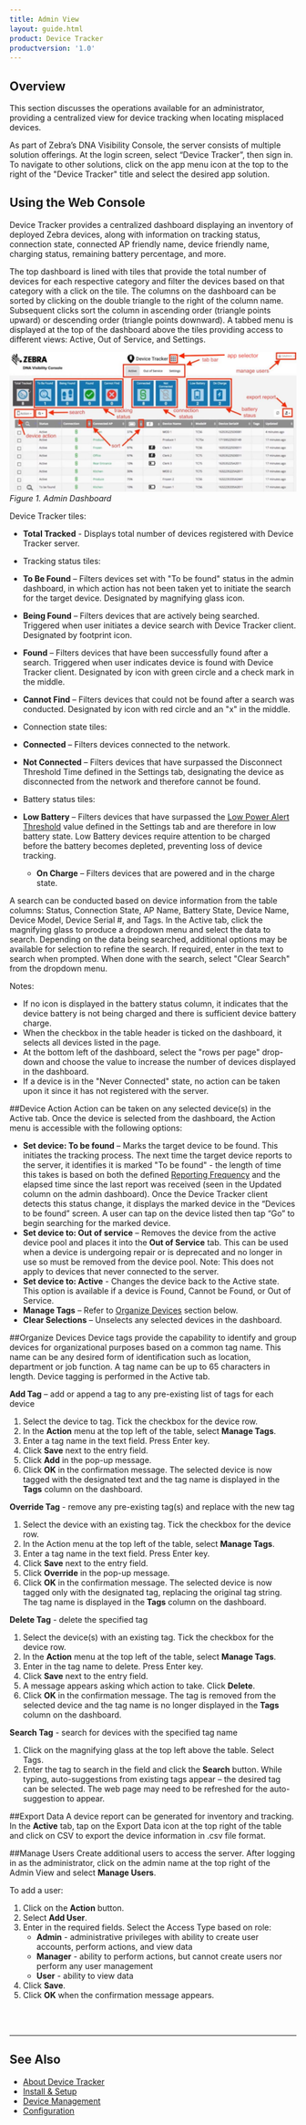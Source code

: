 ```yaml
---
title: Admin View
layout: guide.html
product: Device Tracker
productversion: '1.0'
---
```


## Overview
This section discusses the operations available for an administrator, providing a centralized view for device tracking when locating misplaced devices. 

As part of Zebra’s DNA Visibility Console, the server consists of multiple solution offerings. At the login screen, select “Device Tracker”, then sign in. To navigate to other solutions, click on the app menu icon at the top to the right of the "Device Tracker" title and select the desired app solution.

## Using the Web Console

Device Tracker provides a centralized dashboard displaying an inventory of deployed Zebra devices, along with information on tracking status, connection state, connected AP friendly name, device friendly name, charging status, remaining battery percentage, and more.

The top dashboard is lined with tiles that provide the total number of devices for each respective category and filter the devices based on that category with a click on the tile. The columns on the dashboard can be sorted by clicking on the double triangle to the right of the column name. Subsequent clicks sort the column in ascending order (triangle points upward) or descending order (triangle points downward). A tabbed menu is displayed at the top of the dashboard above the tiles providing access to different views: Active, Out of Service, and Settings. 

![img](DTRK_dashboard.jpg)
_Figure 1. Admin Dashboard_

Device Tracker tiles: 

* **Total Tracked** - Displays total number of devices registered with Device Tracker server.  

* Tracking status tiles:
 * **To Be Found** – Filters devices set with "To be found" status in the admin dashboard, in which action has not been taken yet to initiate the search for the target device. Designated by magnifying glass icon.
 * **Being Found** – Filters devices that are actively being searched. Triggered when user initiates a device search with Device Tracker client. Designated by footprint icon.
 * **Found** – Filters devices that have been successfully found after a search. Triggered when user indicates device is found with Device Tracker client. Designated by icon with green circle and a check mark in the middle.
 * **Cannot Find** – Filters devices that could not be found after a search was conducted. Designated by icon with red circle and an "x" in the middle.

* Connection state tiles:
 * **Connected** – Filters devices connected to the network.
 * **Not Connected** – Filters devices that have surpassed the Disconnect Threshold Time defined in the Settings tab, designating the device as disconnected from the network and therefore cannot be found. 

* Battery status tiles:
 * **Low Battery** – Filters devices that have surpassed the [Low Power Alert Threshold](../config) value defined in the Settings tab and are therefore in low battery state. Low Battery devices require attention to be charged before the battery becomes depleted, preventing loss of device tracking.
     * **On Charge** – Filters devices that are powered and in the charge state. 

A search can be conducted based on device information from the table columns: Status, Connection State, AP Name, Battery State, Device Name, Device Model, Device Serial #, and Tags. In the Active tab, click the magnifying glass to produce a dropdown menu and select the data to search. Depending on the data being searched, additional options may be available for selection to refine the search. If required, enter in the text to search when prompted. When done with the search, select "Clear Search" from the dropdown menu.

Notes: 
* If no icon is displayed in the battery status column, it indicates that the device battery is not being charged and there is sufficient device battery charge.
* When the checkbox in the table header is ticked on the dashboard, it selects all devices listed in the page. 
* At the bottom left of the dashboard, select the "rows per page" drop-down and choose the value to increase the number of devices displayed in the dashboard.
* If a device is in the "Never Connected" state, no action can be taken upon it since it has not registered with the server.

##Device Action
Action can be taken on any selected device(s) in the Active tab.  Once the device is selected from the dashboard, the Action menu is accessible with the following options:
* **Set device: To be found** – Marks the target device to be found.  This initiates the tracking process. The next time the target device reports to the server, it identifies it is marked "To be found" - the length of time this takes is based on both the defined [Reporting Frequency](../config/#applicationconfiguration) and the elapsed time since the last report was received (seen in the Updated column on the admin dashboard). 
Once the Device Tracker client detects this status change, it displays the marked device in the “Devices to be found” screen. A user can tap on the device listed then tap “Go” to begin searching for the marked device. 
* **Set device to: Out of service** – Removes the device from the active device pool and places it into the **Out of Service** tab. This can be used when a device is undergoing repair or is deprecated and no longer in use so must be removed from the device pool. Note: This does not apply to devices that never connected to the server.
* **Set device to: Active** - Changes the device back to the Active state. This option is available if a device is Found, Cannot be Found, or Out of Service.
* **Manage Tags** – Refer to [Organize Devices](./#organizedevices) section below.  
* **Clear Selections** – Unselects any selected devices in the dashboard.

##Organize Devices
Device tags provide the capability to identify and group devices for organizational purposes based on a common tag name. This name can be any desired form of identification such as location, department or job function. A tag name can be up to 65 characters in length. Device tagging is performed in the Active tab.

**Add Tag** – add or append a tag to any pre-existing list of tags for each device
1. Select the device to tag. Tick the checkbox for the device row.
2. In the **Action** menu at the top left of the table, select **Manage Tags**.
3. Enter a tag name in the text field. Press Enter key.
4. Click **Save** next to the entry field.
5. Click **Add** in the pop-up message.
6. Click **OK** in the confirmation message. The selected device is now tagged with the designated text and the tag name is displayed in the **Tags** column on the dashboard.

**Override Tag** - remove any pre-existing tag(s) and replace with the new tag
1. Select the device with an existing tag. Tick the checkbox for the device row.
2. In the Action menu at the top left of the table, select **Manage Tags**.
3. Enter a tag name in the text field. Press Enter key.
4. Click **Save** next to the entry field.
5. Click **Override** in the pop-up message.
6. Click **OK** in the confirmation message. 
The selected device is now tagged only with the designated tag, replacing the original tag string. The tag name is displayed in the **Tags** column on the dashboard.

**Delete Tag** - delete the specified tag 
1. Select the device(s) with an existing tag. Tick the checkbox for the device row.
2. In the **Action** menu at the top left of the table, select **Manage Tags**. 
3. Enter in the tag name to delete. Press Enter key.
4. Click **Save** next to the entry field.
5. A message appears asking which action to take. Click **Delete**.
6. Click **OK** in the confirmation message. 
The tag is removed from the selected device and the tag name is no longer displayed in the **Tags** column on the dashboard.

**Search Tag** - search for devices with the specified tag name
1. Click on the magnifying glass at the top left above the table. Select Tags.
2. Enter the tag to search in the field and click the **Search** button. While typing, auto-suggestions from existing tags appear – the desired tag can be selected. The web page may need to be refreshed for the auto-suggestion to appear.

##Export Data
A device report can be generated for inventory and tracking. In the **Active** tab, tap on the Export Data icon at the top right of the table and click on CSV to export the device information in .csv file format.

##Manage Users
Create additional users to access the server. After logging in as the administrator, click on the admin name at the top right of the Admin View and select **Manage Users**.

To add a user:

1. Click on the **Action** button.
2. Select **Add User**.
3. Enter in the required fields. Select the Access Type based on role:
     * **Admin** - administrative privileges with ability to create user accounts, perform actions, and view data
     * **Manager** - ability to perform actions, but cannot create users nor perform any user management
     * **User** - ability to view data
4. Click **Save**.
5. Click **OK** when the confirmation message appears.

<br>
<br>

-----

## See Also

* [About Device Tracker](../about)
* [Install & Setup](../setup)
* [Device Management](../mgmt)
* [Configuration](../config)